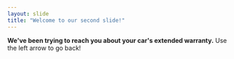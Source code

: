 ```yaml
---
layout: slide
title: "Welcome to our second slide!"
---
```

**We've been trying to reach you about your car's extended warranty.**
Use the left arrow to go back!
